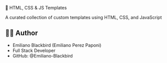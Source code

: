 🎨 HTML, CSS & JS Templates

A curated collection of custom templates using HTML, CSS, and JavaScript

## 👨‍💻 Author

 - Emiliano Blackbird (Emiliano Perez Paponi)
 - Full Stack Developer
 - GitHub: @Emiliano-Blackbird
